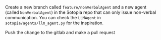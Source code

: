 Create a new branch called `feature/nonVerbalAgent` and a new agent (called `NonVerbalAgent`) in the Sotopia repo that can only issue non-verbal communication. 
You can check the `LLMAgent` in `sotopia/agents/llm_agent.py` for the inspiration.

Push the change to the gitlab and make a pull request

